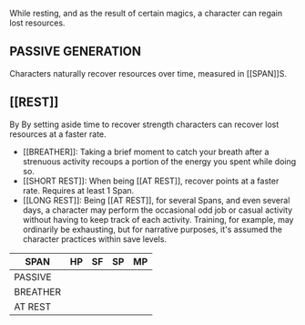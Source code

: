 While resting, and as the result of certain magics, a character can regain lost resources.

## PASSIVE GENERATION
Characters naturally recover resources over time, measured in [[SPAN]]S.
## [[REST]]
By By setting aside time to recover strength characters can recover lost resources at a faster rate.
- [[BREATHER]]: Taking a brief moment to catch your breath after a strenuous activity recoups a portion of the energy you spent while doing so.
- [[SHORT REST]]: When being [[AT REST]], recover points at a faster rate. Requires at least 1 Span.
- [[LONG REST]]: Being [[AT REST]], for several Spans, and even several days, a character may perform the occasional odd job or casual activity without having to keep track of each activity. Training, for example, may ordinarily be exhausting, but for narrative purposes, it's assumed the character practices within save levels.

| SPAN     | HP  | SF  | SP  | MP  |
| -------- | --- | --- | --- | --- |
| PASSIVE  |     |     |     |     |
| BREATHER |     |     |     |     |
| AT REST  |     |     |     |     |
